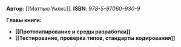 
**Автор**: [[Мэттью Уилкс]].
**ISBN**: *978-5-97060-930-9*

**Главы книги:**
- **[[Прототипирование и среды разработки]]**
- **[[Тестирование, проверка типов, стандарты кодирования]]**